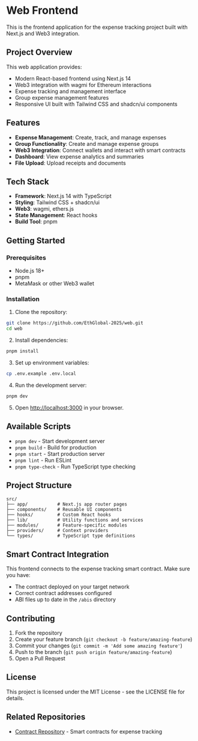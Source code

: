 # Web Frontend

This is the frontend application for the expense tracking project built with Next.js and Web3 integration.

## Project Overview

This web application provides:

- Modern React-based frontend using Next.js 14
- Web3 integration with wagmi for Ethereum interactions
- Expense tracking and management interface
- Group expense management features
- Responsive UI built with Tailwind CSS and shadcn/ui components

## Features

- **Expense Management**: Create, track, and manage expenses
- **Group Functionality**: Create and manage expense groups
- **Web3 Integration**: Connect wallets and interact with smart contracts
- **Dashboard**: View expense analytics and summaries
- **File Upload**: Upload receipts and documents

## Tech Stack

- **Framework**: Next.js 14 with TypeScript
- **Styling**: Tailwind CSS + shadcn/ui
- **Web3**: wagmi, ethers.js
- **State Management**: React hooks
- **Build Tool**: pnpm

## Getting Started

### Prerequisites

- Node.js 18+
- pnpm
- MetaMask or other Web3 wallet

### Installation

1. Clone the repository:

```bash
git clone https://github.com/EthGlobal-2025/web.git
cd web
```

2. Install dependencies:

```bash
pnpm install
```

3. Set up environment variables:

```bash
cp .env.example .env.local
```

4. Run the development server:

```bash
pnpm dev
```

5. Open [http://localhost:3000](http://localhost:3000) in your browser.

## Available Scripts

- `pnpm dev` - Start development server
- `pnpm build` - Build for production
- `pnpm start` - Start production server
- `pnpm lint` - Run ESLint
- `pnpm type-check` - Run TypeScript type checking

## Project Structure

```
src/
├── app/           # Next.js app router pages
├── components/    # Reusable UI components
├── hooks/         # Custom React hooks
├── lib/           # Utility functions and services
├── modules/       # Feature-specific modules
├── providers/     # Context providers
└── types/         # TypeScript type definitions
```

## Smart Contract Integration

This frontend connects to the expense tracking smart contract. Make sure you have:

- The contract deployed on your target network
- Correct contract addresses configured
- ABI files up to date in the `/abis` directory

## Contributing

1. Fork the repository
2. Create your feature branch (`git checkout -b feature/amazing-feature`)
3. Commit your changes (`git commit -m 'Add some amazing feature'`)
4. Push to the branch (`git push origin feature/amazing-feature`)
5. Open a Pull Request

## License

This project is licensed under the MIT License - see the LICENSE file for details.

## Related Repositories

- [Contract Repository](https://github.com/EthGlobal-2025/contract) - Smart contracts for expense tracking
